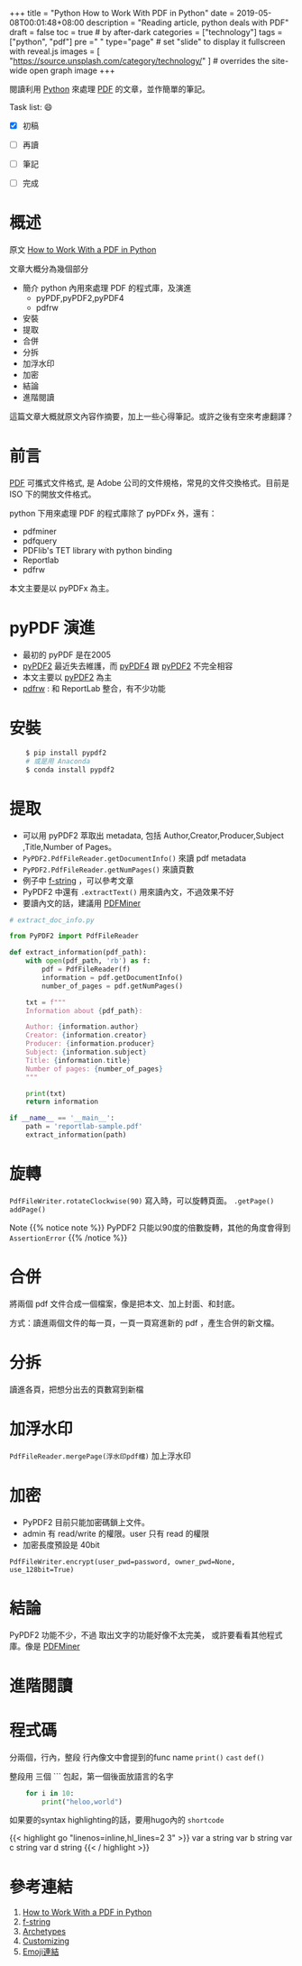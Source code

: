 +++
title = "Python How to Work With PDF in Python"
date = 2019-05-08T00:01:48+08:00
description = "Reading article, python deals with PDF"
draft = false
toc = true  # by after-dark
categories = ["technology"]
tags = ["python", "pdf"]
pre ="<i class='fa fa-file'></i> "
type="page" # set "slide" to display it fullscreen with reveal.js
images = [
  "https://source.unsplash.com/category/technology/"
] # overrides the site-wide open graph image
+++

閱讀利用 [Python][] 來處理 [PDF][] 的文章，並作簡單的筆記。


<!--more-->

Task list: :smile:

- [x] 初稿
- [ ] 再讀
- [ ] 筆記
- [ ] 完成



# 概述

 
原文 [How to Work With a PDF in Python](https://realpython.com/pdf-python/)

文章大概分為幾個部分

* 簡介 python 內用來處理 PDF 的程式庫，及演進
    *  pyPDF,pyPDF2,pyPDF4
    *  pdfrw
* 安裝
* 提取
* 合併
* 分拆
* 加浮水印
* 加密
* 結論
* 進階閱讀

這篇文章大概就原文內容作摘要，加上一些心得筆記。或許之後有空來考慮翻譯？


# 前言

[PDF][] 可攜式文件格式, 是 Adobe 公司的文件規格，常見的文件交換格式。目前是
ISO 下的開放文件格式。

python 下用來處理 PDF 的程式庫除了 pyPDFx 外，還有：

* pdfminer
* pdfquery
* PDFlib's TET library with python binding
* Reportlab
* pdfrw

本文主要是以 pyPDFx 為主。

# pyPDF 演進

* 最初的 pyPDF 是在2005
* [pyPDF2][] 最近失去維護，而 [pyPDF4][] 跟 [pyPDF2][] 不完全相容
* 本文主要以 [pyPDF2][] 為主
* [pdfrw][] : 和 ReportLab 整合，有不少功能

# 安裝

```sh
    $ pip install pypdf2
    # 或是用 Anaconda
    $ conda install pypdf2
```


# 提取

* 可以用 pyPDF2 萃取出 metadata, 包括 Author,Creator,Producer,Subject
,Title,Number of Pages。
* `PyPDF2.PdfFileReader.getDocumentInfo()` 來讀 pdf metadata
* `PyPDF2.PdfFileReader.getNumPages()` 來讀頁數
* 例子中  [f-string][]   ，可以參考文章
* PyPDF2 中還有 `.extractText()` 用來讀內文，不過效果不好
* 要讀內文的話，建議用 [PDFMiner][]


```python
# extract_doc_info.py

from PyPDF2 import PdfFileReader

def extract_information(pdf_path):
    with open(pdf_path, 'rb') as f:
        pdf = PdfFileReader(f)
        information = pdf.getDocumentInfo()
        number_of_pages = pdf.getNumPages()

    txt = f"""
    Information about {pdf_path}: 

    Author: {information.author}
    Creator: {information.creator}
    Producer: {information.producer}
    Subject: {information.subject}
    Title: {information.title}
    Number of pages: {number_of_pages}
    """

    print(txt)
    return information

if __name__ == '__main__':
    path = 'reportlab-sample.pdf'
    extract_information(path)

```    



# 旋轉


`PdfFileWriter.rotateClockwise(90)` 寫入時，可以旋轉頁面。
`.getPage() addPage()` 

Note
{{% notice note %}}
PyPDF2 只能以90度的倍數旋轉，其他的角度會得到 `AssertionError` 
{{% /notice %}}


# 合併

將兩個 pdf 文件合成一個檔案，像是把本文、加上封面、和封底。

方式：讀進兩個文件的每一頁，一頁一頁寫進新的 pdf ，產生合併的新文檔。



# 分拆

讀進各頁，把想分出去的頁數寫到新檔

# 加浮水印

`PdfFileReader.mergePage(浮水印pdf檔)` 加上浮水印

# 加密

* PyPDF2 目前只能加密碼鎖上文件。
* admin 有 read/write 的權限。user 只有 read 的權限
* 加密長度預設是 40bit


`PdfFileWriter.encrypt(user_pwd=password, owner_pwd=None, 
                       use_128bit=True)`
# 結論

PyPDF2 功能不少，不過 取出文字的功能好像不太完美，
或許要看看其他程式庫。像是 [PDFMiner][]

# 進階閱讀

# 程式碼


分兩個，行內，整段
行內像文中會提到的func name  `print()` `cast` `def()`

整段用 三個  \`\`\` 包起，第一個後面放語言的名字
```python
	for i in 10:
		print("heloo,world")
```

如果要的syntax highlighting的話，要用hugo內的 `shortcode`

{{< highlight go "linenos=inline,hl_lines=2 3" >}}
var a string
var b string
var c string
var d string
{{< / highlight >}}




# 參考連結

1. [How to Work With a PDF in Python](https://realpython.com/pdf-python/)
2. [f-string](https://realpython.com/python-f-strings/) 
3. [Archetypes](https://gohugo.io/content-management/archetypes/)
4. [Customizing](https://comfusion.github.io/after-dark/#customizing)
5. [Emoji連結](https://www.webpagefx.com/tools/emoji-cheat-sheet/)


[google]: "https://www.google.com" "Search Engine"
[Python]: "https://zh.wikipedia.org/wiki/Python" "Programming Language"
[PDF]: "https://zh.wikipedia.org/wiki/pdf" "Portable Document Format"
[pyPDF2]: "https://github.com/mstamy2/PyPDF2" "A utility to read and write PDFs with Python"
[pyPDF4]: "https://github.com/claird/PyPDF4" "A utility to read and write PDFs with Python"
[pdfrw]: "https://github.com/pmaupin/pdfrw" "pdfrw is a pure Python library that reads and writes PDFs"
[PDFMiner]: "https://github.com/euske/pdfminer" "PDFMiner"
[f-string]: "https://realpython.com/python-f-strings/" "f-string" 

